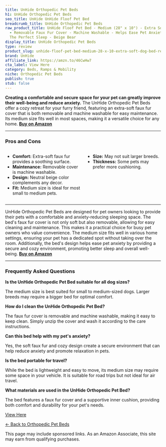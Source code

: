 ```yaml
---
title: UnHide Orthopedic Pet Beds
h1: UnHide Orthopedic Pet Beds
seo_title: UnHide UnHide Floof Pet Bed
breadcrumb_title: UnHide Orthopedic Pet Beds
raw_product_title: UnHide Floof Pet Bed - Medium (28" x 10") - Extra Soft Dog Bed
  - Removable Faux Fur Cover - Machine Washable - Helps Ease Pet Anxiety & Provides
  The Perfect Sleep - Beige Bear
display_title: UnHide Orthopedic Pet Beds
type: review
product_slug: unhide-floof-pet-bed-medium-28-x-10-extra-soft-dog-bed-removable-faux-f-9f037d48
brand: UnHide
affiliate_link: https://amzn.to/46CwHw7
cta_label: View Here
category: Beds, Ramps & Mobility
niche: Orthopedic Pet Beds
publish: true
stub: false
---
```


<div id="intro" class="full-width">
  <p><strong>Creating a comfortable and secure space for your pet can greatly improve their well-being and reduce anxiety.</strong> The UnHide Orthopedic Pet Beds offer a cozy retreat for your furry friend, featuring an extra-soft faux fur cover that is both removable and machine washable for easy maintenance. Its medium size fits well in most spaces, making it a versatile choice for any home. <a href="https://amzn.to/46CwHw7" rel="nofollow sponsored noopener" target="_blank"><strong>Buy on Amazon</strong></a></p>
</div>

<hr />
<h3 id="pros-cons">Pros and Cons</h3>
<div class="pc-grid" style="display:grid;grid-template-columns:1fr 1fr;gap:16px;">
  <ul>
    <li><strong>Comfort:</strong> Extra-soft faux fur provides a soothing surface.</li>
    <li><strong>Maintenance:</strong> Removable cover is machine washable.</li>
    <li><strong>Design:</strong> Neutral beige color complements any decor.</li>
    <li><strong>Fit:</strong> Medium size is ideal for most small to medium pets.</li>
  </ul>
  <ul>
    <li><strong>Size:</strong> May not suit larger breeds.</li>
    <li><strong>Thickness:</strong> Some pets may prefer more cushioning.</li>
  </ul>
</div>
<hr />

<div class="full-width">
  <p>UnHide Orthopedic Pet Beds are designed for pet owners looking to provide their pets with a comfortable and anxiety-reducing sleeping space. The bed's faux fur cover is not only soft but also removable, allowing for easy cleaning and maintenance. This makes it a practical choice for busy pet owners who value convenience. The medium size fits well in various home settings, ensuring your pet has a dedicated spot without taking over the room. Additionally, the bed's design helps ease pet anxiety by providing a secure and cozy environment, promoting better sleep and overall well-being. <a href="https://amzn.to/46CwHw7" rel="nofollow sponsored noopener" target="_blank"><strong>Buy on Amazon</strong></a></p>
</div>

<hr />
<h3 id="faqs">Frequently Asked Questions</h3>

<p><strong>Is the UnHide Orthopedic Pet Bed suitable for all dog sizes?</strong></p>
<p>The medium size is best suited for small to medium-sized dogs. Larger breeds may require a bigger bed for optimal comfort.</p>

<p><strong>How do I clean the UnHide Orthopedic Pet Bed?</strong></p>
<p>The faux fur cover is removable and machine washable, making it easy to keep clean. Simply unzip the cover and wash it according to the care instructions.</p>

<p><strong>Can this bed help with my pet's anxiety?</strong></p>
<p>Yes, the soft faux fur and cozy design create a secure environment that can help reduce anxiety and promote relaxation in pets.</p>

<p><strong>Is the bed portable for travel?</strong></p>
<p>While the bed is lightweight and easy to move, its medium size may require some space in your vehicle. It is suitable for road trips but not ideal for air travel.</p>

<p><strong>What materials are used in the UnHide Orthopedic Pet Bed?</strong></p>
<p>The bed features a faux fur cover and a supportive inner cushion, providing both comfort and durability for your pet's needs.</p>
<p><a class="btn" href="https://amzn.to/46CwHw7" target="_blank" rel="nofollow sponsored noopener">View Here</a></p>
<p><a href="/roundups/beds-ramps-mobility/orthopedic-pet-beds/">← Back to Orthopedic Pet Beds</a></p>
<aside class="disclosure">This page may include sponsored links. As an Amazon Associate, this site may earn from qualifying purchases.</aside>
